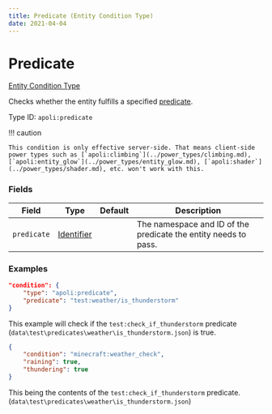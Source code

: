 ```yaml
---
title: Predicate (Entity Condition Type)
date: 2021-04-04
---
```


# Predicate

[Entity Condition Type](../entity_condition_types.md)

Checks whether the entity fulfills a specified [predicate](https://minecraft.gamepedia.com/Predicate).

Type ID: `apoli:predicate`

!!! caution

    This condition is only effective server-side. That means client-side power types such as [`apoli:climbing`](../power_types/climbing.md), [`apoli:entity_glow`](../power_types/entity_glow.md), [`apoli:shader`](../power_types/shader.md), etc. won't work with this.

### Fields

Field       | Type                                      | Default | Description
------------|-------------------------------------------|---------|------------
`predicate` | [Identifier](../data_types/identifier.md) |         | The namespace and ID of the predicate the entity needs to pass.

### Examples

```json
"condition": {
    "type": "apoli:predicate",
    "predicate": "test:weather/is_thunderstorm"
}
```

This example will check if the `test:check_if_thunderstorm` predicate (`data\test\predicates\weather\is_thunderstorm.json`) is true.
<br>

```json
{
	"condition": "minecraft:weather_check",
	"raining": true,
	"thundering": true
}
```

This being the contents of the `test:check_if_thunderstorm` predicate. (`data\test\predicates\weather\is_thunderstorm.json`)
